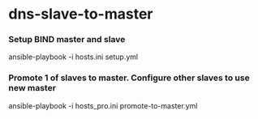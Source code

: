 # dns-slave-to-master

### Setup BIND master and slave
ansible-playbook -i hosts.ini setup.yml

### Promote 1 of slaves to master. Configure other slaves to use new master
ansible-playbook -i hosts_pro.ini promote-to-master.yml


